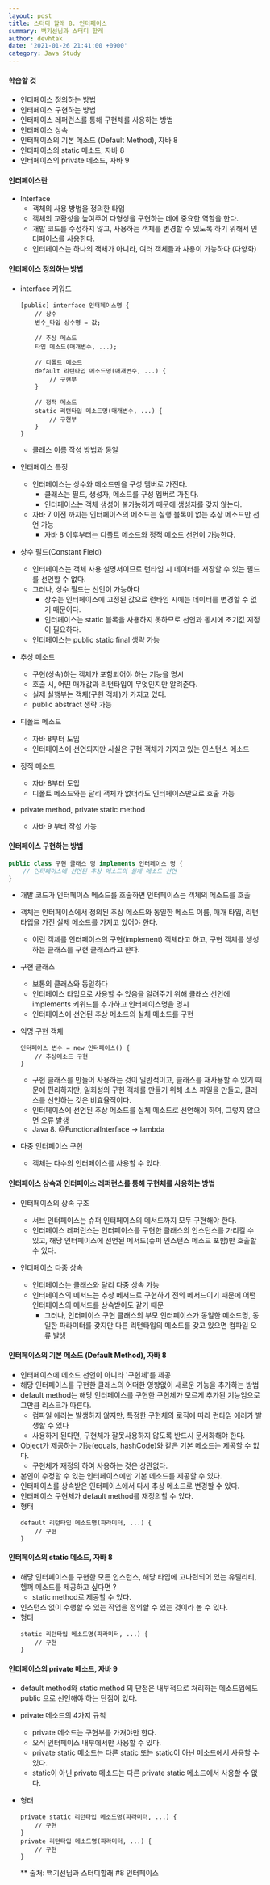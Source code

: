 ```yaml
---
layout: post
title: 스터디 할래 8. 인터페이스
summary: 백기선님과 스터디 할래
author: devhtak
date: '2021-01-26 21:41:00 +0900'
category: Java Study
---
```


#### 학습할 것

- 인터페이스 정의하는 방법
- 인터페이스 구현하는 방법
- 인터페이스 레퍼런스를 통해 구현체를 사용하는 방법
- 인터페이스 상속
- 인터페이스의 기본 메소드 (Default Method), 자바 8
- 인터페이스의 static 메소드, 자바 8
- 인터페이스의 private 메소드, 자바 9

#### 인터페이스란

- Interface
  - 객체의 사용 방법을 정의한 타입
  - 객체의 교환성을 높여주어 다형성을 구현하는 데에 중요한 역할을 한다.
  - 개발 코드를 수정하지 않고, 사용하는 객체를 변경할 수 있도록 하기 위해서 인터페이스를 사용한다.
  - 인터페이스는 하나의 객체가 아니라, 여러 객체들과 사용이 가능하다 (다양화)

#### 인터페이스 정의하는 방법

- interface 키워드
  
  ```
  [public] interface 인터페이스명 { 
      // 상수
      변수_타입 상수명 = 값;
      
      // 추상 메소드
      타입 메소드(매개변수, ...);
      
      // 디폴트 메소드
      default 리턴타입 메소드명(매개변수, ...) {
          // 구현부
      }
      
      // 정적 메소드
      static 리턴타입 메소드명(매개변수, ...) {
          // 구현부
      }
  }
  ```
  - 클래스 이름 작성 방법과 동일
  
- 인터페이스 특징
  - 인터페이스는 상수와 메소드만을 구성 멤버로 가진다.
    - 클래스는 필드, 생성자, 메소드를 구성 멤버로 가진다.
    - 인터페이스는 객체 생성이 불가능하기 때문에 생성자를 갖지 않는다.
  - 자바 7 이전 까지는 인터페이스의 메소드는 실행 블록이 없는 추상 메소드만 선언 가능
    - 자바 8 이후부터는 디폴트 메소드와 정적 메소드 선언이 가능한다.
    
- 상수 필드(Constant Field)
  - 인터페이스는 객체 사용 설명서이므로 런타임 시 데이터를 저장할 수 있는 필드를 선언할 수 없다.
  - 그러나, 상수 필드는 선언이 가능하다
    - 상수는 인터페이스에 고정된 값으로 런타임 시에는 데이터를 변경할 수 없기 때문이다.
    - 인터페이스는 static 블록을 사용하지 못하므로 선언과 동시에 초기값 지정이 필요하다.
  - 인터페이스는 public static final 생략 가능  
    
- 추상 메소드
  - 구현(상속)하는 객체가 포함되어야 하는 기능을 명시
  - 호출 시, 어떤 매개값과 리턴타입이 무엇인지만 알려준다.
  - 실제 실행부는 객체(구현 객체)가 가지고 있다.
  - public abstract 생략 가능
  
- 디폴트 메소드
  - 자바 8부터 도입
  - 인터페이스에 선언되지만 사실은 구현 객체가 가지고 있는 인스턴스 메소드

- 정적 메소드
  - 자바 8부터 도입
  - 디폴트 메소드와는 달리 객체가 없더라도 인터페이스만으로 호출 가능
  
- private method, private static method
  - 자바 9 부터 작성 가능

#### 인터페이스 구현하는 방법

```java
public class 구현 클래스 명 implements 인터페이스 명 {
    // 인터페이스에 선언된 추상 메소드의 실체 메소드 선언
}
```
- 개발 코드가 인터페이스 메소드를 호출하면 인터페이스는 객체의 메소드를 호출
- 객체는 인터페이스에서 정의된 추상 메소드와 동일한 메소드 이름, 매개 타입, 리턴타입을 가진 실제 메소드를 가지고 있어야 한다.
  - 이런 객체를 인터페이스의 구현(implement) 객체라고 하고, 구현 객체를 생성하는 클래스를 구현 클래스라고 한다.

- 구현 클래스
  - 보통의 클래스와 동일하다
  - 인터페이스 타입으로 사용할 수 있음을 알려주기 위해 클래스 선언에 implements 키워드를 추가하고 인터페이스명을 명시
  - 인터페이스에 선언된 추상 메소드의 실체 메소드를 구현
  
- 익명 구현 객체
  ```
  인터페이스 변수 = new 인터페이스() {
      // 추상메소드 구현
  }
  ```
  - 구현 클래스를 만들어 사용하는 것이 일반적이고, 클래스를 재사용할 수 있기 때문에 편리하지만, 일회성의 구현 객체를 만들기 위해 소스 파일을 만들고, 클래스를 선언하는 것은 비효율적이다.
  - 인터페이스에 선언된 추상 메소드를 실체 메소드로 선언해야 하며, 그렇지 않으면 오류 발생
  - Java 8. @FunctionalInterface -> lambda
  
- 다중 인터페이스 구현
  - 객체는 다수의 인터페이스를 사용할 수 있다.

#### 인터페이스 상속과 인터페이스 레퍼런스를 통해 구현체를 사용하는 방법

- 인터페이스의 상속 구조
  - 서브 인터페이스는 슈퍼 인터페이스의 메서드까지 모두 구현해야 한다.
  - 인터페이스 레퍼런스는 인터페이스를 구현한 클래스의 인스턴스를 가리킬 수 있고, 해당 인터페이스에 선언된 메서드(슈퍼 인스턴스 메소드 포함)만 호출할 수 있다.
  
- 인터페이스 다중 상속
  - 인터페이스는 클래스와 달리 다중 상속 가능
  - 인터페이스의 메서드는 추상 메서드로 구현하기 전의 메서드이기 때문에 어떤 인터페이스의 메서드를 상속받아도 같기 때문
    - 그러나, 인터페이스 구현 클래스의 부모 인터페이스가 동일한 메소드명, 동일한 파라미터를 갖지만 다른 리턴타입의 메소드를 갖고 있으면 컴파일 오류 발생

#### 인터페이스의 기본 메소드 (Default Method), 자바 8

- 인터페이스에 메소드 선언이 아니라 '구현체'를 제공
- 해당 인터페이스를 구현한 클래스의 어떠한 영향없이 새로운 기능을 추가하는 방법
- default method는 해당 인터페이스를 구현한 구현체가 모르게 추가된 기능임으로 그만큼 리스크가 따른다.
  - 컴파일 에러는 발생하지 않지만, 특정한 구현체의 로직에 따라 런타임 에러가 발생할 수 있다
  - 사용하게 된다면, 구현체가 잘못사용하지 않도록 반드시 문서화해야 한다.
- Object가 제공하는 기능(equals, hashCode)와 같은 기본 메소드는 제공할 수 없다.
  - 구현체가 재정의 하여 사용하는 것은 상관없다.
- 본인이 수정할 수 있는 인터페이스에만 기본 메소드를 제공할 수 있다.
- 인터페이스를 상속받은 인터페이스에서 다시 추상 메소드로 변경할 수 있다.
- 인터페이스 구현체가 default method를 재정의할 수 있다.
- 형태
  ```
  default 리턴타입 메소드명(파라미터, ...) {
      // 구현
  }
  ```

#### 인터페이스의 static 메소드, 자바 8

- 해당 인터페이스를 구현한 모든 인스턴스, 해당 타입에 고나련되어 있는 유틸리티, 헬퍼 메소드를 제공하고 싶다면 ?
  - static method로 제공할 수 있다.
- 인스턴스 없이 수행할 수 있는 작업을 정의할 수 있는 것이라 볼 수 있다.
- 형태
  ```
  static 리턴타입 메소드명(파라미터, ...) {
      // 구현
  }
  ```

#### 인터페이스의 private 메소드, 자바 9

- default method와 static method 의 단점은 내부적으로 처리하는 메소드임에도 public 으로 선언해야 하는 단점이 있다.
- private 메소드의 4가지 규칙
  - private 메소드는 구현부를 가져야만 한다.
  - 오직 인터페이스 내부에서만 사용할 수 있다.
  - private static 메소드는 다른 static 또는 static이 아닌 메소드에서 사용할 수 있다.
  - static이 아닌 private 메소드는 다른 private static 메소드에서 사용할 수 없다.

- 형태
  ```
  private static 리턴타입 메소드명(파라미터, ...) {
      // 구현
  }
  private 리턴타입 메소드명(파라미터, ...) {
      // 구현
  }
  ```
  
  ** 출처: 백기선님과 스터디할래 #8 인터페이스
